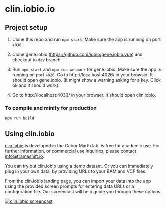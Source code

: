 # clin.iobio.io

## Project setup

1. Clone this repo and run `npm start`. Make sure the app is running on port `4030`.

2. Clone gene.iobio (https://github.com/iobio/gene.iobio.vue) and checkout to `dev` branch. 

3. Run `npm start` and  `npm run webpack`  for gene.iobio. Make sure the app is running on port `4026`.  Go to  http://localhost:4026/ in your browser. It should open gene.iobio. (It might show a warning asking for a key. Click ok and it should work). 

4. Go to http://localhost:4030/  in your browser. It should open clin.iobio. 



### To compile and minify for production
```
npm run build
```


## Using clin.iobio
[clin.iobio](https://pubmed.ncbi.nlm.nih.gov/35055388/) is developed in the Gabor Marth lab, is free for academic use. For further information, or commercial use inquiries, please contact info@frameshift.io.

You can try out clin.iobio using a demo dataset. Or you can immediately plug in your own data, by providing URLs to your BAM and VCF files.

From the clin.iobio landing page, you can import your data into the app using the provided screen prompts for entering data URLs or a configuration file. Our screencast will help guide you through these options.

[![clin.iobio screencast](https://i.ytimg.com/vi/MVWiTlNY7yM/hqdefault.jpg)](https://youtu.be/MVWiTlNY7yM "clin.iobio screencast")
